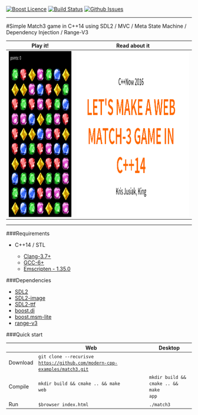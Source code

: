 <a href="http://www.boost.org/LICENSE_1_0.txt" target="_blank">![Boost Licence](http://img.shields.io/badge/license-boost-blue.svg)</a>
<a href="https://travis-ci.org/modern-cpp-examples/match3" target="_blank">![Build Status](https://img.shields.io/travis/modern-cpp-examples/match3/master.svg?label=linux)</a>
<a href="http://github.com/modern-cpp-examples/match3/issues" target="_blank">![Github Issues](https://img.shields.io/github/issues/modern-cpp-examples/match3.svg)</a>

---------------------------------------

#Simple Match3 game in C++14 using SDL2 / MVC / Meta State Machine / Dependency Injection / Range-V3

| Play it! | Read about it |
| -------- | ------------- |
| <a href="http://modern-cpp-examples.github.io/match3"><img src="doc/match3.png" width="300" height="450"/></a> | <a href="http://modern-cpp-examples.github.io/match3/cppnow-2016"><img src="doc/cppnow-2016.png" width="550" height="450"/></a> | |

---

###Requirements

* C++14 / STL

  * [Clang-3.7+](http://clang.llvm.org)
  * [GCC-6+](https://gcc.gnu.org/gcc-6/changes.html)
  * [Emscripten - 1.35.0](http://kripken.github.io/emscripten-site/docs/getting_started/downloads.html)

###Dependencies

* [SDL2](https://www.libsdl.org/download-2.0.php)
* [SDL2-image](https://www.libsdl.org/projects/SDL_image/)
* [SDL2-ttf](https://www.libsdl.org/download-2.0.php)
* [boost.di](https://github.com/boost-experimental/di)
* [boost.msm-lite](https://github.com/boost-experimental/msm-lite)
* [range-v3](https://github.com/ericniebler/range-v3)


###Quick start

|          | Web                              | Desktop               |
| -------- | -------------------------------- | --------------------- |
| Download | <code>git clone --recurisve https://github.com/modern-cpp-examples/match3.git</code>                                            |
| Compile  | <code>mkdir build && cmake .. && make web</code> | <code>mkdir build && cmake .. && make app</code> |
| Run      | <code>$browser index.html</code> | <code>./match3</code> |

